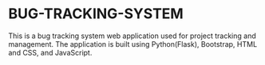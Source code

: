 # BUG-TRACKING-SYSTEM

This is a bug tracking system web application used for project tracking and management.
The application is built using Python(Flask), Bootstrap, HTML and CSS, and JavaScript.
